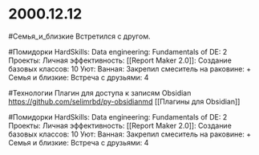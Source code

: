 # 2000.12.12

#Семья_и_близкие 
Встретился с другом.


#Помидорки
HardSkills: Data engineering: Fundamentals of DE: 2
Проекты: Личная эффективность: [[Report Maker 2.0]]: Создание базовых классов: 10
Уют: Ванная: Закрепил смеситель на раковине: +
Семья и близкие: Встреча с друзьями: 4

#Технологии 
Плагин для доступа к записям Obsidian
https://github.com/selimrbd/py-obsidianmd
[[Плагины для Obsidian]]


#Помидорки
HardSkills: Data engineering: Fundamentals of DE: 2
Проекты: Личная эффективность: [[Report Maker 2.0]]: Создание базовых классов: 10
Уют: Ванная: Закрепил смеситель на раковине: +
Семья и близкие: Встреча с друзьями: 4

